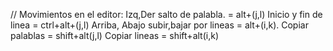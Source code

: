 // Movimientos en el editor:
Izq,Der salto de palabla. = alt+(j,l) 
Inicio y fin de linea = ctrl+alt+(j,l) 
Arriba, Abajo subir,bajar por lineas = alt+(i,k).
Copiar palablas = shift+alt(j,l)
Copiar lineas = shift+alt(i,k)
